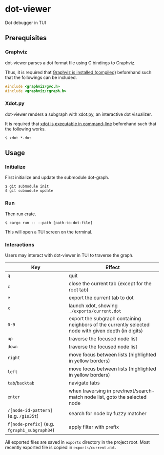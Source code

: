 # dot-viewer
Dot debugger in TUI

## Prerequisites

### Graphviz

dot-viewer parses a dot format file using C bindings to Graphviz.

Thus, it is required that [Graphviz is installed (compiled)](https://graphviz.org/download/source/) beforehand such that the followings can be included.
```C
#include <graphviz/gvc.h>
#include <graphviz/cgraph.h>
```

### Xdot.py

dot-viewer renders a subgraph with xdot.py, an interactive dot visualizer.

It is required that [xdot is executable in command-line](https://github.com/jrfonseca/xdot.py) beforehand such that the following works.
```console
$ xdot *.dot
```

## Usage

### Initialize

First initialize and update the submodule dot-graph.

```console
$ git submodule init
$ git submodule update
```

### Run

Then run crate.

```console
$ cargo run -- --path [path-to-dot-file]
```

This will open a TUI screen on the terminal.

### Interactions

Users may interact with dot-viewer in TUI to traverse the graph.

Key | Effect
--- | ---
`q` | quit
`c` | close the current tab (except for the root tab)
`e` | export the current tab to dot
`x` | launch xdot, showing `./exports/current.dot`
`0-9` | export the subgraph containing neighbors of the currently selected node with given depth (in digits)
`up` | traverse the focused node list
`down` | traverse the focused node list
`right` | move focus between lists (highlighted in yellow borders)
`left` | move focus between lists (highlighted in yellow borders)
`tab`/`backtab` | navigate tabs
`enter` | when traversing in prev/next/search-match node list, goto the selected node
`/[node-id-pattern]` (e.g. `/g1s35t`) | search for node by fuzzy matcher
`f[node-prefix]` (e.g. `fgraph1_subgraph34`) | apply filter with prefix

All exported files are saved in `exports` directory in the project root.
Most recently exported file is copied in `exports/current.dot`.
